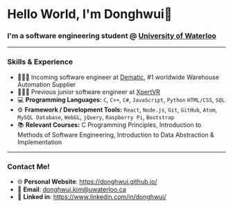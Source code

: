# Hello World, I'm Donghwui👋
### I'm a software engineering student @ <a href="https://uwaterloo.ca/">University of Waterloo </a>
---
### Skills & Experience
- 👨🏻‍💻 Incoming software engineer at <a href="https://www.dematic.com/en-ca/">Dematic</a>, #1 worldwide Warehouse Automation Supplier
- 👨🏻‍💻 Previous junior software engineer at <a href="https://xpertvr.ca/">XpertVR</a>
- 💻 **Programming Languages:** `C`, `C++`, `C#`, `JavaScript`, `Python`  `HTML/CSS`, `SQL`
- ⚙️ **Framework / Development Tools:** `React`, `Node.js`, `Git`, `GitHub`, `Atom`, `MySQL Database`, `WebGL`, `jQuery`, `Raspberry Pi`, `Bootstrap`
- 📚 **Relevant Courses:** C Programming Principles, Introduction to Methods of Software Engineering, Introduction to Data Abstraction & Implementation 

---
### Contact Me!
- 🌐 **Personal Website**: https://donghwui.github.io/
- 📧 **Email**: donghwui.kim@uwaterloo.ca
- 🔗 **Linked in**: https://www.linkedin.com/in/donghwui/
